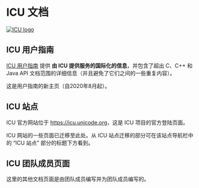 # ICU 文档

[![ICU logo](https://github.com/unicode-org/icu-docs/raw/main/img/iculogo_64.png)](https://icu.unicode.org/)

## ICU 用户指南

[ICU 用户指南](userguide) 提供 **由 ICU 提供服务的国际化的信息**，并包含了超出 C、C++ 和 Java API 文档范围的详细信息（并且避免了它们之间的一些重复内容）。

这是用户指南的新主页（自2020年8月起）。

## ICU 站点

ICU 官方网站位于 <https://icu.unicode.org>，这是 ICU 项目的官方登陆页面。

ICU 网站的一些页面已迁移至此处。从 ICU 站点迁移的部分可在该站点导航栏中的 “ICU 站点” 部分的标题下方看到。

## ICU 团队成员页面

这里的其他文档页面是由团队成员编写并为团队成员编写的。
